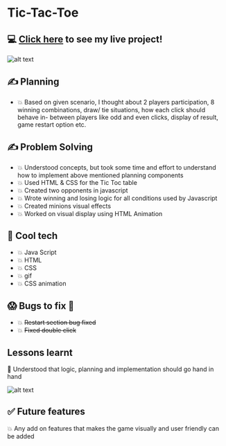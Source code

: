 # Tic-Tac-Toe
## :computer: [Click here](https://mareepet.github.io/tic-tac-toe/) to see my live project!
![alt text](https://timvandevall.com/wp-content/uploads/2014/01/Tic-Tac-Toe-Templates.jpg)

## :writing_hand: Planning 
- :boom: Based on given scenario, I thought about 2 players participation, 8 winning combinations, draw/ tie situations, how each click should behave in-
         between players like odd and even clicks, display of result, game restart option etc.
         
## :writing_hand: Problem Solving        
- :boom: Understood concepts, but took some time and effort to understand how to implement above mentioned planning components
- :boom: Used HTML & CSS for the Tic Toc table
- :boom: Created two opponents in javascript 
- :boom: Wrote winning and losing logic for all conditions used by Javascript
- :boom: Created minions visual effects
- :boom: Worked on visual display using HTML Animation

## :rocket: Cool tech
- :boom: Java Script 
- :boom: HTML  
- :boom: CSS
- :boom: gif
- :boom: CSS animation

## :scream: Bugs to fix :poop:

 - :boom: ~~Restart section bug fixed~~
 - :boom:  ~~Fixed double click~~

## Lessons learnt 
:face_with_head_bandage: Understood that logic, planning and implementation should go hand in hand

![alt text](https://industryforum.co.uk/wp-content/uploads/sites/6/2015/09/Seek-capture-act-upon.jpg)

## :white_check_mark: Future features
:boom: Any add on features that makes the game visually and user friendly can be added

